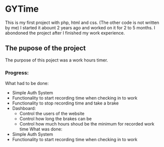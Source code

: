 # GYTime

This is my first project with php, html and css. (The other code is not written by me)
I started it abount 2 years ago and worked on it for 2 to 5 months.
I abondoned the project after I finished my work experience.

## The pupose of the project

The purpose of this poject was a work hours timer.<br>

### Progress:

What had to be done:
- Simple Auth System
- Functionality to start recording time when checking in to work
- Functionality to stop recording time and take a brake
- Dashboard:
  - Control the users of the website
  - Control how long the brakes can be
  - Control how much hours shoud be the minimum for recorded work time
What was done:
- Simple Auth System
- Functionality to start recording time when checking in to work
